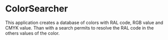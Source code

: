 # ColorSearcher
This application creates a database of colors with RAL code, RGB value and CMYK value. Than with a search permits to resolve the RAL code in the others values of the color.
